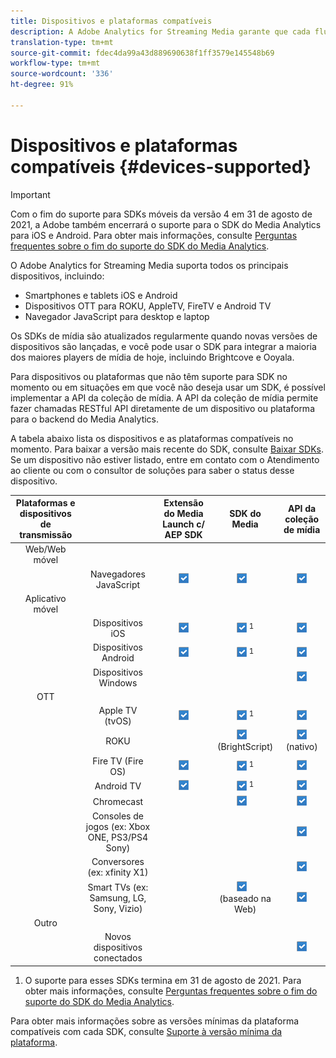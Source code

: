```yaml
---
title: Dispositivos e plataformas compatíveis
description: A Adobe Analytics for Streaming Media garante que cada fluxo de mídia seja coletado e relatado em todos os dispositivos.
translation-type: tm+mt
source-git-commit: fdec4da99a43d889690638f1ff3579e145548b69
workflow-type: tm+mt
source-wordcount: '336'
ht-degree: 91%

---
```



# Dispositivos e plataformas compatíveis {#devices-supported}

>[!IMPORTANT]
>
>Com o fim do suporte para SDKs móveis da versão 4 em 31 de agosto de 2021, a Adobe também encerrará o suporte para o SDK do Media Analytics para iOS e Android.  Para obter mais informações, consulte [Perguntas frequentes sobre o fim do suporte do SDK do Media Analytics](/help/sdk-implement/end-of-support-faqs.md).

O Adobe Analytics for Streaming Media suporta todos os principais dispositivos, incluindo:

* Smartphones e tablets iOS e Android
* Dispositivos OTT para ROKU, AppleTV, FireTV e Android TV
* Navegador JavaScript para desktop e laptop

Os SDKs de mídia são atualizados regularmente quando novas versões de dispositivos são lançadas, e você pode usar o SDK para integrar a maioria dos maiores players de mídia de hoje, incluindo Brightcove e Ooyala.

Para dispositivos ou plataformas que não têm suporte para SDK no momento ou em situações em que você não deseja usar um SDK, é possível implementar a API da coleção de mídia. A API da coleção de mídia permite fazer chamadas RESTful API diretamente de um dispositivo ou plataforma para o backend do Media Analytics.

A tabela abaixo lista os dispositivos e as plataformas compatíveis no momento. Para baixar a versão mais recente do SDK, consulte [Baixar SDKs](https://docs.adobe.com/content/help/pt-BR/media-analytics/using/sdk-implement/download-sdks.html). Se um dispositivo não estiver listado, entre em contato com o Atendimento ao cliente ou com o consultor de soluções para saber o status desse dispositivo.

| Plataformas e dispositivos de transmissão |  | Extensão do Media Launch c/ AEP SDK | SDK do Media | API da coleção de mídia |
|:---------------------------:|:-----------------------------------------------:|:----------------------------:|:-------------------:|:--------------------:|
| Web/Web móvel |  |  |  |  |
|  | Navegadores JavaScript | ![](/help/assets/icon-blue-check.png) | ![](/help/assets/icon-blue-check.png)    | ![](/help/assets/icon-blue-check.png) |
| Aplicativo móvel |  |  |  |  |
|  | Dispositivos iOS | ![](/help/assets/icon-blue-check.png) | ![](/help/assets/icon-blue-check.png) <sup>1</sup> | ![](/help/assets/icon-blue-check.png) |
|  | Dispositivos Android | ![](/help/assets/icon-blue-check.png) | ![](/help/assets/icon-blue-check.png) <sup>1</sup> | ![](/help/assets/icon-blue-check.png) |
|  | Dispositivos Windows |  |  | ![](/help/assets/icon-blue-check.png) |
| OTT |  |  |  |  |
|  | Apple TV  (tvOS) | ![](/help/assets/icon-blue-check.png) | ![](/help/assets/icon-blue-check.png) <sup>1</sup> | ![](/help/assets/icon-blue-check.png) |
|  | ROKU |  | ![](/help/assets/icon-blue-check.png)   <br>(BrightScript) | ![](/help/assets/icon-blue-check.png)<br>(nativo) |
|  | Fire TV (Fire OS) | ![](/help/assets/icon-blue-check.png) | ![](/help/assets/icon-blue-check.png) <sup>1</sup> | ![](/help/assets/icon-blue-check.png) |
|  | Android TV | ![](/help/assets/icon-blue-check.png) | ![](/help/assets/icon-blue-check.png) <sup>1</sup> | ![](/help/assets/icon-blue-check.png) |
|  | Chromecast |  | ![](/help/assets/icon-blue-check.png)    | ![](/help/assets/icon-blue-check.png) |
|  | Consoles de jogos (ex: Xbox ONE, PS3/PS4 Sony) |  |  | ![](/help/assets/icon-blue-check.png) |
|  | Conversores (ex: xfinity X1) |  |  | ![](/help/assets/icon-blue-check.png) |
|  | Smart TVs (ex: Samsung, LG, Sony, Vizio) |  | ![](/help/assets/icon-blue-check.png)   <br>(baseado na Web) | ![](/help/assets/icon-blue-check.png) |
| Outro |  |  |  |  |
|  | Novos dispositivos conectados |  |  | ![](/help/assets/icon-blue-check.png) |

1. O suporte para esses SDKs termina em 31 de agosto de 2021. Para obter mais informações, consulte [Perguntas frequentes sobre o fim do suporte do SDK do Media Analytics](/help/sdk-implement/end-of-support-faqs.md).

Para obter mais informações sobre as versões mínimas da plataforma compatíveis com cada SDK, consulte [Suporte à versão mínima da plataforma](https://docs.adobe.com/content/help/pt-BR/media-analytics/using/sdk-implement/setup/setup-overview.html).
